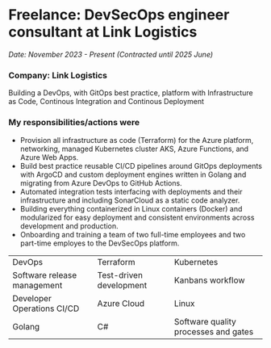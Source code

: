 # Freelance: DevSecOps engineer consultant at Link Logistics

_Date: November 2023 - Present (Contracted until 2025 June)_

### Company: Link Logistics

Building a DevOps, with GitOps best practice, platform with Infrastructure as Code, Continous Integration and Continous Deployment

### My responsibilities/actions were

- Provision all infrastructure as code (Terraform) for the Azure platform, networking, managed Kubernetes cluster AKS, Azure Functions, and Azure Web Apps.
- Build best practice reusable CI/CD pipelines around GitOps deployments with ArgoCD and custom deployment engines written in Golang and migrating from Azure DevOps to GitHub Actions.
- Automated integration tests interfacing with deployments and their infrastructure and including SonarCloud as a static code analyzer.
- Building everything containerized in Linux containers (Docker) and modularized for easy deployment and consistent environments across development and production.
- Onboarding and training a team of two full-time employees and two part-time employes to the DevSecOps platform.

<table>
    <tr>
        <td>DevOps</td>
        <td>Terraform</td>
        <td>Kubernetes</td>
    </tr>
    <tr>
        <td>Software release management</td>
        <td>Test-driven development</td>
        <td>Kanbans workflow</td>
    </tr>
    <tr>
        <td>Developer Operations CI/CD</td>
        <td>Azure Cloud</td>
        <td>Linux</td>
    </tr>
    <tr>
        <td>Golang</td>
        <td>C#</td>
        <td>Software quality processes and gates</td>
    </tr>
</table>
